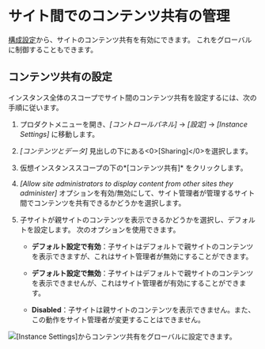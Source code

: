 # サイト間でのコンテンツ共有の管理

<!-- What IS content sharing? What does this mean? What is the default setting and what would changing that allow/disallow? -->

[構成設定](../site-settings-ui-reference.md#advanced)から、サイトのコンテンツ共有を有効にできます。 これをグローバルに制御することもできます。

## コンテンツ共有の設定

インスタンス全体のスコープでサイト間のコンテンツ共有を設定するには、次の手順に従います。

1.  プロダクトメニューを開き、*[コントロールパネル]* → *[設定]* → *[Instance Settings]* に移動します。

2.  *[コンテンツとデータ]* 見出しの下にある<0>[Sharing]</0>を選択します。

3.  仮想インスタンススコープの下の*[コンテンツ共有]* をクリックします。

4.  *[Allow site administrators to display content from other sites they administer]* オプションを有効/無効にして、サイト管理者が管理するサイト間でコンテンツを共有できるかどうかを選択します。

5.  子サイトが親サイトのコンテンツを表示できるかどうかを選択し、デフォルトを設定します。 次のオプションを使用できます。

      - **デフォルト設定で有効**：子サイトはデフォルトで親サイトのコンテンツを表示できますが、これはサイト管理者が無効にすることができます。

      - **デフォルト設定で無効**：子サイトはデフォルトで親サイトのコンテンツを表示できませんが、これはサイト管理者が有効にすることができます。

      - **Disabled**：子サイトは親サイトのコンテンツを表示できません。また、この動作をサイト管理者が変更することはできません。

![[Instance Settings]からコンテンツ共有をグローバルに設定できます。](./managing-content-sharing-globally/images/01.png)
